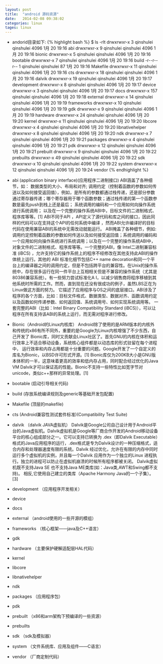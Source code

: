 ```yaml
---
layout: post
title:  "android 源码资源"
date:   2014-02-08 09:38:02
categories: linux
tages: linux
---
```




+ andorid目录如下:
{% highlight bash %}
$ ls -rlt
drwxrwxr-x   3 qinshulei qinshulei 4096  1月 20 19:16 abi
drwxrwxr-x   9 qinshulei qinshulei 4096  1月 20 19:16 bionic
drwxrwxr-x   5 qinshulei qinshulei 4096  1月 20 19:16 bootable
drwxrwxr-x   7 qinshulei qinshulei 4096  1月 20 19:16 build
-r--r--r--   1 qinshulei qinshulei   87  1月 20 19:16 Makefile
drwxrwxr-x  11 qinshulei qinshulei 4096  1月 20 19:16 cts
drwxrwxr-x  18 qinshulei qinshulei 4096  1月 20 19:16 dalvik
drwxrwxr-x  19 qinshulei qinshulei 4096  1月 20 19:17 development
drwxrwxr-x   8 qinshulei qinshulei 4096  1月 20 19:17 device
drwxrwxr-x   3 qinshulei qinshulei 4096  1月 20 19:17 docs
drwxrwxr-x 157 qinshulei qinshulei 4096  1月 20 19:18 external
drwxrwxr-x  14 qinshulei qinshulei 4096  1月 20 19:19 frameworks
drwxrwxr-x  10 qinshulei qinshulei 4096  1月 20 19:19 gdk
drwxrwxr-x   9 qinshulei qinshulei 4096  1月 20 19:19 hardware
drwxrwxr-x  24 qinshulei qinshulei 4096  1月 20 19:20 kernel
drwxrwxr-x  11 qinshulei qinshulei 4096  1月 20 19:20 libcore
drwxrwxr-x   4 qinshulei qinshulei 4096  1月 20 19:20 libnativehelper
drwxrwxr-x   8 qinshulei qinshulei 4096  1月 20 19:20 ndk
drwxrwxr-x   7 qinshulei qinshulei 4096  1月 20 19:21 packages
drwxrwxr-x   4 qinshulei qinshulei 4096  1月 20 19:21 pdk
drwxrwxr-x  12 qinshulei qinshulei 4096  1月 20 19:21 prebuilt
drwxrwxr-x   9 qinshulei qinshulei 4096  1月 20 19:22 prebuilts
drwxrwxr-x  49 qinshulei qinshulei 4096  1月 20 19:22 sdk
drwxrwxr-x  10 qinshulei qinshulei 4096  1月 20 19:22 system
drwxrwxr-x  12 qinshulei qinshulei 4096  1月 20 19:24 vendor
{% endhighlight %}

+ abi (application binary interface)(应用程序二进制接口)
  ABI涵盖了各种细节，如：
数据类型的大小、布局和对齐;
调用约定（控制着函数的参数如何传送以及如何接受返回值），例如，是所有的参数都通过栈传递，还是部分参数通过寄存器传递；哪个寄存器用于哪个函数参数；通过栈传递的第一个函数参数是最先push到栈上还是最后；
系统调用的编码和一个应用如何向操作系统进行系统调用；
以及在一个完整的操作系统ABI中，目标文件的二进制格式、程序库等等。[1]
ABI不同于API ，API定义了源代码和库之间的接口，因此同样的代码可以在支持这个API的任何系统中编译 ，然而ABI允许编译好的目标代码在使用兼容ABI的系统中无需改动就能运行。 ABI掩盖了各种细节，例如:调用约定控制着函数的参数如何传送以及如何接受返回值；系统调用的编码和一个应用如何向操作系统进行系统调用；以及在一个完整的操作系统ABI中，对象文件的二进制格式、程序库等等。一个完整的ABI，像 Intel二进制兼容标准 (iBCS) ，允许支持它的操作系统上的程序不经修改在其他支持此ABI的操作体统上运行。其他的 ABI 标准化细节包括C++ name decoration和同一个平台上的编译器之间的调用约定，但是不包括跨平台的兼容性。在Unix的操作系统中，存在很多运行在同一件平台上互相相关但是不兼容的操作系统（尤其是80386兼容系统）。有一些努力尝试标准化A I，以减少销售商将程序移植到其他系统时所需的工作。然而，直到现在还没有很成功的例子，虽然LBS正在为Linux做这方面的努力。
它描述了应用程序与OS之间的底层接口。ABI涉及了程序的各个方面，比如：目标文件格式、数据类型、数据对齐、函数调用约定以及函数如何传递参数、如何返回值、系统调用号、如何实现系统调用等。
一套完整的ABI（比如：Intel Binary Compatibility Standard (iBCS)），可以让程序在所有支持该ABI的系统上运行，而无需对程序进行修改。

+ Bionic（Android的Linux内核库）
  Android除了使用的是ARM版本的内核外和传统的x86有所不同外，重要的是Google为Linux内核增强了不少东西，自己开发了 Bionic库，同时又贡献会Linux社区了。首先GNU的内核在体积和运行效率上不适合移动设备，系统核心组件都是以动态库的形式驻留在每个进程中， 运行效率和内存占用都是十分重要的问题。Google开发了一个自定义的库名为Bionic，以BSD许可形式开源。[1]
  Bionic库仅为200KB大小是GNU版本体积的一半，这意味着更高的效率和低内存占用，同时配合经过优化的Java VM Dalvik才可以保证高的性能。Bionic不支持一些特性比如宽字节对unicode，类似c++那样的异常处理。[1]

+ bootable (启动引导相关代码)

+ build (存放系统编译规则及generic等基础开发包配置)

+ Makefile (顶层的makefile)

+ cts (Android兼容性测试套件标准)(Compatibility Test Suite)

+ dalvik （dalvik JAVA虚拟机）
  Dalvik是Google公司自己设计用于Android平台的Java虚拟机。Dalvik虚拟机是Google等厂商合作开发的Android移动设备平台的核心组成部分之一。它可以支持已转换为 .dex（即Dalvik Executable）格式的Java应用程序的运行，.dex格式是专为Dalvik设计的一种压缩格式，适合内存和处理器速度有限的系统。Dalvik 经过优化，允许在有限的内存中同时运行多个虚拟机的实例，并且每一个Dalvik 应用作为一个独立的Linux 进程执行。独立的进程可以防止在虚拟机崩溃的时候所有程序都被关闭。
  Dalvik虚拟机既不支持Java SE 也不支持Java ME类库(如：Java类,AWT和Swing都不支持)。 相反,它使用自己建立的类库（Apache Harmony Java的一个子集）。[3]

+ development （应用程序开发相关）

+ device

+ docs

+ external （android使用的一些开源的模组）

+ frameworks （核心框架——java及C++语言）

+ gdk

+ hardware （主要保护硬解适配层HAL代码）

+ kernel

+ libcore

+ libnativehelper

+ ndk

+ packages （应用程序包）

+ pdk 

+ prebuilt （x86和arm架构下预编译的一些资源）

+ prebuilts

+ sdk （sdk及模拟器）

+ system  （文件系统库、应用及组件——C语言）

+ vendor  （厂商定制代码）
